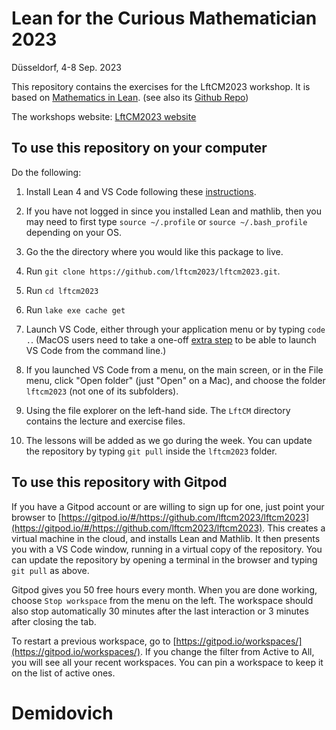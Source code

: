 Lean for the Curious Mathematician 2023
=======================================
Düsseldorf, 4-8 Sep. 2023

This repository contains the exercises for the LftCM2023 workshop. It is based on
[Mathematics in Lean](https://leanprover-community.github.io/mathematics_in_lean/).
(see also its [Github Repo](https://github.com/leanprover-community/mathematics_in_lean))

The workshops website: [LftCM2023 website](https://lftcm2023.github.io/)


## To use this repository on your computer

Do the following:

1. Install Lean 4 and VS Code following
   these [instructions](https://leanprover-community.github.io/get_started.html).

2. If you have not logged in since you installed Lean and mathlib, then you may need to first type `source ~/.profile` or `source ~/.bash_profile` depending on your OS.

3. Go the the directory where you would like this package to live.

4. Run `git clone https://github.com/lftcm2023/lftcm2023.git`.

5. Run `cd lftcm2023`

6. Run `lake exe cache get`

7. Launch VS Code, either through your application menu or by typing `code .`. (MacOS users need to take a one-off [extra step](https://code.visualstudio.com/docs/setup/mac#_launching-from-the-command-line) to be able to launch VS Code from the command line.)

8. If you launched VS Code from a menu, on the main screen, or in the File menu, click "Open folder" (just "Open" on a Mac), and choose the folder `lftcm2023` (not one of its subfolders).

9. Using the file explorer on the left-hand side. The `LftCM` directory contains the lecture and exercise files.

10. The lessons will be added as we go during the week. You can update the repository by typing
   `git pull` inside the `lftcm2023` folder.



## To use this repository with Gitpod

If you have a Gitpod account or are willing to sign up for one,
just point your browser to [https://gitpod.io/#/https://github.com/lftcm2023/lftcm2023](https://gitpod.io/#/https://github.com/lftcm2023/lftcm2023).
This creates a virtual machine in the cloud,
and installs Lean and Mathlib.
It then presents you with a VS Code window, running in a virtual
copy of the repository.
You can update the repository by opening a terminal in the browser
and typing `git pull` as above.

Gitpod gives you 50 free hours every month.
When you are done working, choose `Stop workspace` from the menu on the left.
The workspace should also stop automatically
30 minutes after the last interaction or 3 minutes after closing the tab.

To restart a previous workspace, go to [https://gitpod.io/workspaces/](https://gitpod.io/workspaces/).
If you change the filter from Active to All, you will see all your recent workspaces. You can pin a workspace to keep it on the list of active ones.
# Demidovich
